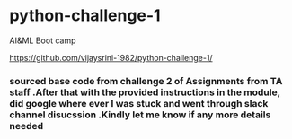 
# python-challenge-1
AI&amp;ML Boot camp

https://github.com/vijaysrini-1982/python-challenge-1/


### sourced base code from challenge 2 of  Assignments from TA staff .After that with the provided instructions in the module, did google where ever I was stuck and went through slack channel disucssion .Kindly let me know if any more details needed  


